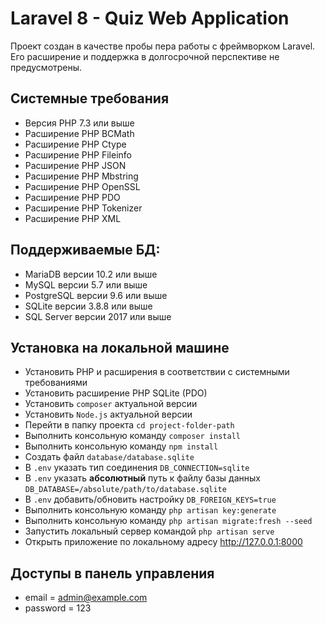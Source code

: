 # Laravel 8 - Quiz Web Application

Проект создан в качестве пробы пера работы с фреймворком Laravel. Его расширение и поддержка в долгосрочной перспективе не предусмотрены.

## Системные требования
- Версия PHP 7.3 или выше
- Расширение PHP BCMath
- Расширение PHP Ctype
- Расширение PHP Fileinfo
- Расширение PHP JSON
- Расширение PHP Mbstring
- Расширение PHP OpenSSL
- Расширение PHP PDO
- Расширение PHP Tokenizer
- Расширение PHP XML

## Поддерживаемые БД:
- MariaDB версии 10.2 или выше
- MySQL версии 5.7 или выше
- PostgreSQL версии 9.6 или выше
- SQLite версии 3.8.8 или выше
- SQL Server версии 2017 или выше

## Установка на локальной машине
- Установить PHP и расширения в соответствии с системными требованиями
- Установить расширение PHP SQLite (PDO)
- Установить `composer` актуальной версии
- Установить `Node.js` актуальной версии
- Перейти в папку проекта `cd project-folder-path`
- Выполнить консольную команду `composer install`
- Выполнить консольную команду `npm install`
- Создать файл `database/database.sqlite`
- В `.env` указать тип соединения `DB_CONNECTION=sqlite`
- В `.env` указать **абсолютный** путь к файлу базы данных `DB_DATABASE=/absolute/path/to/database.sqlite`
- В `.env` добавить/обновить настройку `DB_FOREIGN_KEYS=true`
- Выполнить консольную команду `php artisan key:generate`
- Выполнить консольную команду `php artisan migrate:fresh --seed`
- Запустить локальный сервер командой `php artisan serve`
- Открыть приложение по локальному адресу http://127.0.0.1:8000

## Доступы в панель управления
- email = admin@example.com
- password = 123
